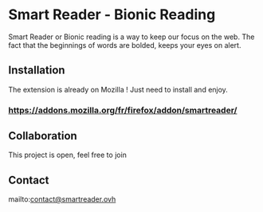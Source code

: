 # Smart Reader - Bionic Reading
Smart Reader or Bionic reading is a way to keep our focus on the web.
The fact that the beginnings of words are bolded, keeps your eyes on alert.

## Installation
The extension is already on Mozilla ! Just need to install and enjoy.
### https://addons.mozilla.org/fr/firefox/addon/smartreader/

## Collaboration
This project is open, feel free to join

## Contact
mailto:contact@smartreader.ovh
